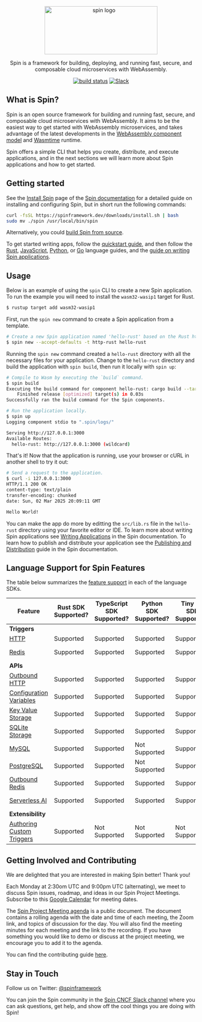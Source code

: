 <div align="center">
  <picture>
    <source media="(prefers-color-scheme: dark)" srcset="./docs/static/image/logo-dark.png">
    <img alt="spin logo" src="./docs/static/image/logo.png" width="300" height="128">
  </picture>
  <p>Spin is a framework for building, deploying, and running fast, secure, and composable cloud microservices with WebAssembly.</p>
      <a href="https://github.com/spinframework/spin/actions/workflows/build.yml"><img src="https://github.com/spinframework/spin/actions/workflows/build.yml/badge.svg" alt="build status" /></a>
      <a href="https://cloud-native.slack.com/archives/C089NJ9G1V0"><img alt="Slack" src="https://img.shields.io/badge/slack-spin-green.svg?logo=slack"></a>
</div>

## What is Spin?

Spin is an open source framework for building and running fast, secure, and
composable cloud microservices with WebAssembly. It aims to be the easiest way
to get started with WebAssembly microservices, and takes advantage of the latest
developments in the
[WebAssembly component model](https://github.com/WebAssembly/component-model)
and [Wasmtime](https://wasmtime.dev/) runtime.

Spin offers a simple CLI that helps you create, distribute, and execute
applications, and in the next sections we will learn more about Spin
applications and how to get started.

## Getting started

See the [Install Spin](https://spinframework.dev/install) page of the [Spin documentation](https://spinframework.dev) for a detailed
guide on installing and configuring Spin, but in short run the following commands:
```bash
curl -fsSL https://spinframework.dev/downloads/install.sh | bash
sudo mv ./spin /usr/local/bin/spin
```

Alternatively, you could [build Spin from source](https://spinframework.dev/contributing-spin).

To get started writing apps, follow the [quickstart guide](https://spinframework.dev/quickstart/),
and then follow the
[Rust](https://spinframework.dev/rust-components/), [JavaScript](https://spinframework.dev/javascript-components), [Python](https://spinframework.dev/python-components), or [Go](https://spinframework.dev/go-components/)
language guides, and the [guide on writing Spin applications](https://spinframework.dev/writing-apps/).

## Usage
Below is an example of using the `spin` CLI to create a new Spin application.  To run the example you will need to install the `wasm32-wasip1` target for Rust.

```bash
$ rustup target add wasm32-wasip1
```

First, run the `spin new` command to create a Spin application from a template.
```bash
# Create a new Spin application named 'hello-rust' based on the Rust http template, accepting all defaults
$ spin new --accept-defaults -t http-rust hello-rust
```
Running the `spin new` command created a `hello-rust` directory with all the necessary files for your application. Change to the `hello-rust` directory and build the application with `spin build`, then run it locally with `spin up`:

```bash
# Compile to Wasm by executing the `build` command.
$ spin build
Executing the build command for component hello-rust: cargo build --target wasm32-wasip1 --release
    Finished release [optimized] target(s) in 0.03s
Successfully ran the build command for the Spin components.

# Run the application locally.
$ spin up
Logging component stdio to ".spin/logs/"

Serving http://127.0.0.1:3000
Available Routes:
  hello-rust: http://127.0.0.1:3000 (wildcard)
```

That's it! Now that the application is running, use your browser or cURL in another shell to try it out:

```bash
# Send a request to the application.
$ curl -i 127.0.0.1:3000
HTTP/1.1 200 OK
content-type: text/plain
transfer-encoding: chunked
date: Sun, 02 Mar 2025 20:09:11 GMT

Hello World!
```

You can make the app do more by editting the `src/lib.rs` file in the `hello-rust` directory using your favorite editor or IDE. To learn more about writing Spin applications see [Writing Applications](https://spinframework.dev/writing-apps) in the Spin documentation.  To learn how to publish and distribute your application see the [Publishing and Distribution](https://spinframework.dev/distributing-apps) guide in the Spin documentation.

## Language Support for Spin Features

The table below summarizes the [feature support](https://spinframework.dev/language-support-overview) in each of the language SDKs.

| Feature | Rust SDK Supported? | TypeScript SDK Supported? | Python SDK Supported? | Tiny Go SDK Supported? | C# SDK Supported? |
|-----|-----|-----|-----|-----|-----|
| **Triggers** |
| [HTTP](https://spinframework.dev/http-trigger) | Supported | Supported | Supported | Supported | Supported |
| [Redis](https://spinframework.dev/redis-trigger) | Supported | Supported | Supported | Supported | Not Supported |
| **APIs** |
| [Outbound HTTP](https://spinframework.dev/rust-components.md#sending-outbound-http-requests) | Supported | Supported | Supported | Supported | Supported |
| [Configuration Variables](https://spinframework.dev/variables) | Supported | Supported | Supported | Supported | Supported |
| [Key Value Storage](https://spinframework.dev/kv-store-api-guide) | Supported | Supported | Supported | Supported | Not Supported |
| [SQLite Storage](https://spinframework.dev/sqlite-api-guide) | Supported | Supported | Supported | Supported | Not Supported |
| [MySQL](https://spinframework.dev/rdbms-storage#using-mysql-and-postgresql-from-applications) | Supported | Supported | Not Supported | Supported | Not Supported |
| [PostgreSQL](https://spinframework.dev/rdbms-storage#using-mysql-and-postgresql-from-applications) | Supported | Supported | Not Supported | Supported | Supported |
| [Outbound Redis](https://spinframework.dev/rust-components.md#storing-data-in-redis-from-rust-components) | Supported | Supported | Supported | Supported | Supported |
| [Serverless AI](https://spinframework.dev/serverless-ai-api-guide) | Supported | Supported | Supported | Supported | Not Supported |
| **Extensibility** |
| [Authoring Custom Triggers](https://spinframework.dev/extending-and-embedding) | Supported | Not Supported | Not Supported | Not Supported | Not Supported |

## Getting Involved and Contributing

We are delighted that you are interested in making Spin better! Thank you!

Each Monday at 2:30om UTC and 9:00pm UTC (alternating), we meet to discuss Spin issues, roadmap, and ideas in our Spin Project Meetings. Subscribe to this [Google Calendar](https://calendar.google.com/calendar/u/1?cid=c3Bpbi5tYWludGFpbmVyc0BnbWFpbC5jb20) for meeting dates.

The [Spin Project Meeting agenda](https://docs.google.com/document/d/1EG392gb8Eg-1ZEPDy18pgFZvMMrdAEybpCSufFXoe00/edit?usp=sharing) is a public document. The document contains a rolling agenda with the date and time of each meeting, the Zoom link, and topics of discussion for the day. You will also find the meeting minutes for each meeting and the link to the recording. If you have something you would like to demo or discuss at the project meeting, we encourage you to add it to the agenda.

You can find the contributing guide [here](https://spinframework.dev/contributing-spin).

## Stay in Touch

Follow us on Twitter: [@spinframework](https://twitter.com/spinframework)

You can join the Spin community in the [Spin CNCF Slack channel](https://cloud-native.slack.com/archives/C089NJ9G1V0) where you can ask questions, get help, and show off the cool things you are doing with Spin!


